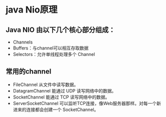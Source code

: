 # java Nio原理
## Java NIO 由以下几个核心部分组成：
* Channels
* Buffers：与channel可以相互存取数据
* Selectors：允许单线程处理多个 Channel

## 常用的channel
* FileChannel 从文件中读写数据。
* DatagramChannel 能通过 UDP 读写网络中的数据。
* SocketChannel 能通过 TCP 读写网络中的数据。
* ServerSocketChannel 可以监听TCP连接，像Web服务器那样。对每一个新进来的连接都会创建一个 SocketChannel。